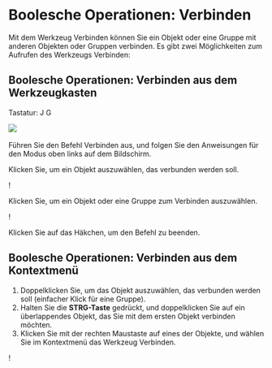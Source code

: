 # Boolesche Operationen: Verbinden

Mit dem Werkzeug Verbinden können Sie ein Objekt oder eine Gruppe mit anderen Objekten oder Gruppen verbinden. Es gibt zwei Möglichkeiten zum Aufrufen des Werkzeugs Verbinden:

## Boolesche Operationen: Verbinden aus dem Werkzeugkasten

Tastatur: J G

![](../.gitbook/assets/boolean\_join.png)

Führen Sie den Befehl Verbinden aus, und folgen Sie den Anweisungen für den Modus oben links auf dem Bildschirm.

Klicken Sie, um ein Objekt auszuwählen, das verbunden werden soll.

\![](<../.gitbook/assets/cut_mode01 (1).png>)

Klicken Sie, um ein Objekt oder eine Gruppe zum Verbinden auszuwählen.

\![](<../.gitbook/assets/cut_mode02 (1).png>)

Klicken Sie auf das Häkchen, um den Befehl zu beenden.

## Boolesche Operationen: Verbinden aus dem Kontextmenü

1. Doppelklicken Sie, um das Objekt auszuwählen, das verbunden werden soll (einfacher Klick für eine Gruppe).
2. Halten Sie die **STRG-Taste** gedrückt, und doppelklicken Sie auf ein überlappendes Objekt, das Sie mit dem ersten Objekt verbinden möchten.
3. Klicken Sie mit der rechten Maustaste auf eines der Objekte, und wählen Sie im Kontextmenü das Werkzeug Verbinden.

\![](<../.gitbook/assets/join tool.png>)
